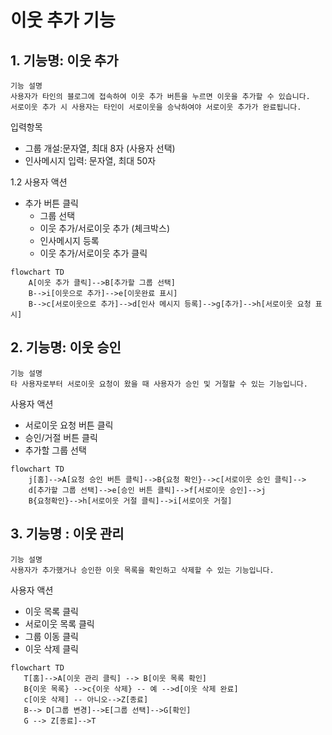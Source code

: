 # 이웃 추가 기능


## 1. 기능명: 이웃 추가
 
    기능 설명
    사용자가 타인의 블로그에 접속하여 이웃 추가 버튼을 누르면 이웃을 추가할 수 있습니다.
    서로이웃 추가 시 사용자는 타인이 서로이웃을 승낙하여야 서로이웃 추가가 완료됩니다.

 입력항목
 - 그룹 개설:문자열, 최대 8자 (사용자 선택)
 - 인사메시지 입력: 문자열, 최대 50자
 

1.2 사용자 액션

- 추가 버튼 클릭
    - 그룹 선택
    - 이웃 추가/서로이웃 추가 (체크박스)
    - 인사메시지 등록
    - 이웃 추가/서로이웃 추가 클릭

```mermaid
flowchart TD
    A[이웃 추가 클릭]-->B[추가할 그룹 선택]
    B-->i[이웃으로 추가]-->e[이웃완료 표시]
    B-->c[서로이웃으로 추가]-->d[인사 메시지 등록]-->g[추가]-->h[서로이웃 요청 표시]
```

## 2. 기능명: 이웃 승인

    기능 설명
    타 사용자로부터 서로이웃 요청이 왔을 때 사용자가 승인 및 거절할 수 있는 기능입니다.


사용자 액션
- 서로이웃 요청 버튼 클릭
- 승인/거절 버튼 클릭
- 추가할 그룹 선택

```mermaid
flowchart TD
    j[홈]-->A[요청 승인 버튼 클릭]-->B{요청 확인}-->c[서로이웃 승인 클릭]-->
    d[추가할 그룹 선택]-->e[승인 버튼 클릭]-->f[서로이웃 승인]-->j
    B{요청확인}-->h[서로이웃 거절 클릭]-->i[서로이웃 거절]
```

## 3. 기능명 : 이웃 관리

    기능 설명
    사용자가 추가했거나 승인한 이웃 목록을 확인하고 삭제할 수 있는 기능입니다.

사용자 액션
- 이웃 목록 클릭
- 서로이웃 목록 클릭
- 그룹 이동 클릭
- 이웃 삭제 클릭

```mermaid
flowchart TD
   T[홈]-->A[이웃 관리 클릭] --> B[이웃 목록 확인]
   B{이웃 목록} -->c{이웃 삭제} -- 예 -->d[이웃 삭제 완료]
   c[이웃 삭제] -- 아니오-->Z[종료]
   B--> D[그룹 변경]-->E[그룹 선택]-->G[확인]
   G --> Z[종료]-->T
```

